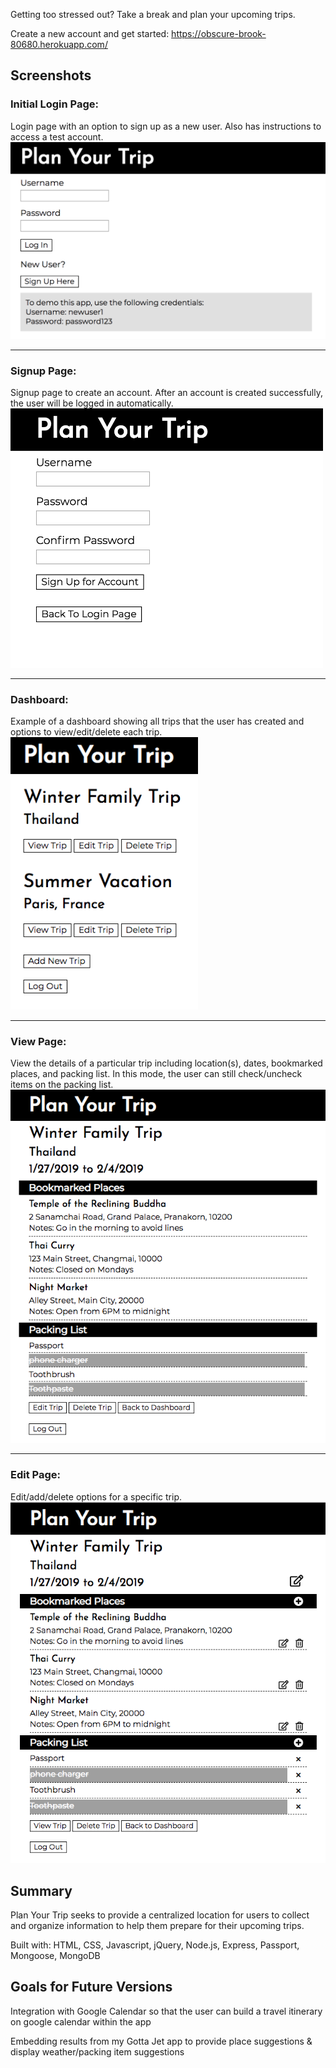Getting too stressed out? Take a break and plan your upcoming trips.

Create a new account and get started: https://obscure-brook-80680.herokuapp.com/

## Screenshots

### Initial Login Page:
Login page with an option to sign up as a new user. Also has instructions to access a test account.<br/>
<img src="images/login-page.png" width="600" title="login page" alt="login page">

---

### Signup Page:
Signup page to create an account. After an account is created successfully, the user will be logged in automatically.<br/>
<img src="images/signup-page.png" width="500" title="signup page" alt="signup page">

---

### Dashboard:
Example of a dashboard showing all trips that the user has created and options to view/edit/delete each trip.\
<img src="images/dashboard.png" width="300" title="dashboard" alt="dashboard showing list of trips">

---

### View Page:
View the details of a particular trip including location(s), dates, bookmarked places, and packing list. In this mode, the user can still check/uncheck items on the packing list.\
![view trip details](images/view-trip.png)

---

### Edit Page:
Edit/add/delete options for a specific trip.\
![Edit trip details](images/edit-trip.png)


## Summary

Plan Your Trip seeks to provide a centralized location for users to collect and organize information to help them prepare for their upcoming trips.

Built with: HTML, CSS, Javascript, jQuery, Node.js, Express, Passport, Mongoose, MongoDB

## Goals for Future Versions

Integration with Google Calendar so that the user can build a travel itinerary on google calendar within the app

Embedding results from my Gotta Jet app to provide place suggestions & display weather/packing item suggestions
